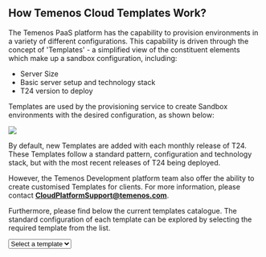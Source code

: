 <script src="https://ajax.googleapis.com/ajax/libs/jquery/3.2.1/jquery.min.js"></script>
<script type="text/javascript" language="javascript" src="./scripts/getTemplates.js"></script>
<script type="text/javascript" language="javascript" src="./scripts/functionToTriggerOnSelect.js"></script>
## **How Temenos Cloud Templates Work?**

The Temenos PaaS platform has the capability to provision environments in a variety of different configurations. This capability is driven through the concept of 'Templates' - a simplified view of the constituent elements which make up a sandbox configuration, including:

- Server Size
- Basic server setup and technology stack
- T24 version to deploy

Templates are used by the provisioning service to create Sandbox environments with the desired configuration, as shown below:

![](./images/sandbox-templates.png)

By default, new Templates are added with each monthly release of T24. These Templates follow a standard pattern, configuration and technology stack, but with the most recent releases of T24 being deployed.

However, the Temenos Development platform team also offer the ability to create customised Templates for clients. For more information, please contact **CloudPlatformSupport@temenos.com**.

Furthermore, please find below the current templates catalogue. The standard configuration of each template can be explored by selecting the required template from the list.
<div class="form-group"><select class="form-control" id="templateSelectionId" onchange="functionToTriggerOnSelect(this.value)"><option value="" disabled selected>Select a template</option></select></div>
<div id="appendTemplate"></div>
